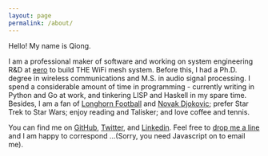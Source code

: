 ```yaml
---
layout: page
permalink: /about/
---
```


Hello! My name is Qiong.

I am a professional maker of software and working on system engineering R&D at <a href="https://eero.com/our-story">eero</a> to build THE WiFi mesh system. Before this, I had a Ph.D. degree in wireless communications and M.S. in audio signal processing. I spend a considerable amount of time in programming - currently writing in Python and Go at work, and tinkering LISP and Haskell in my spare time. Besides, I am a fan of <a href="http://www.texassports.com/index.aspx?path=football">Longhorn Football</a> and <a href="http://novakdjokovic.com/en/">Novak Djokovic</a>; prefer Star Trek to Star Wars; enjoy reading and Talisker; and love coffee and tennis.

You can find me on <a href="http://www.github.com/creasyw">GitHub</a>, <a href="http://www.twitter.com/creasywuqiong">Twitter</a>, and <a href="https://www.linkedin.com/in/qiongw">Linkedin</a>. Feel free to <a href="{{ site.baseurl }}/contact/">drop me a line</a> and I am happy to correspond
    <script type="text/javascript" language="javascript">
    <!--
    // Email obfuscator script 2.1 by Tim Williams, University of Arizona
    // Random encryption key feature by Andrew Moulden, Site Engineering Ltd
    // This code is freeware provided these four comment lines remain intact
    // A wizard to generate this code is at http://www.jottings.com/obfuscator/
    { coded = "RNcXAMr@rEaBsG.amr"
      key = "5cBshgrldRFV6Xi97W2KZGfA8Qm4CejHN3yLvwtUTYJ0koxaDpuzbqPMEnI1OS"
      shift=coded.length
      link=""
      for (i=0; i<coded.length; i++) {
        if (key.indexOf(coded.charAt(i))==-1) {
          ltr = coded.charAt(i)
          link += (ltr)
        }
        else {     
          ltr = (key.indexOf(coded.charAt(i))-shift+key.length) % key.length
          link += (key.charAt(ltr))
        }
      }
    document.write("<a href='mailto:"+link+"'>by email</a>")
    }
    //-->
    </script><noscript>...(Sorry, you need Javascript on to email me)</noscript>.
